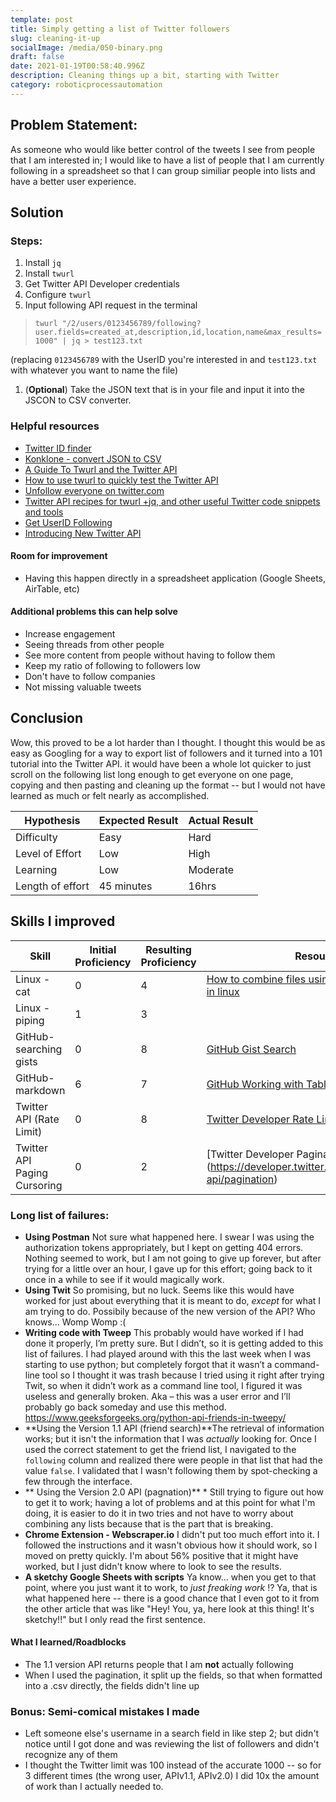 ```yaml
---
template: post
title: Simply getting a list of Twitter followers
slug: cleaning-it-up
socialImage: /media/050-binary.png
draft: false
date: 2021-01-19T00:58:40.996Z
description: Cleaning things up a bit, starting with Twitter
category: roboticprocessautomation
---
```

## Problem Statement:

As someone who would like better control of the tweets I see from people that I am interested in; I would like to have a list of people that I am currently following in a spreadsheet so that I can group similiar people into lists and have a better user experience. 

## Solution

### Steps:
1. Install `jq`
1. Install `twurl`
1. Get Twitter API Developer credentials
1. Configure `twurl`
1. Input following API request in the terminal
>`twurl "/2/users/0123456789/following?user.fields=created_at,description,id,location,name&max_results=1000" | jq > test123.txt`

(replacing `0123456789` with the UserID you're interested in and `test123.txt` with whatever you want to name the file) 

1. (**Optional**) Take the JSON text that is in your file and input it into the JSCON to CSV converter.

### Helpful resources
* [Twitter ID finder](https://tweeterid.com/)
* [Konklone - convert JSON to CSV](https://konklone.io/json/)
* [A Guide To Twurl and the Twitter API](https://medium.com/@SamSchmir/a-guide-to-the-twitter-api-and-twurl-8711466a0635)
* [How to use twurl to quickly test the Twitter API](https://dev.to/twitterdev/how-to-use-twurl-to-quickly-test-the-twitter-api-4n48)
* [Unfollow everyone on twitter.com](https://gist.github.com/JamieMason/7580315)
* [Twitter API recipes for twurl +jq, and other useful Twitter code snippets and tools](https://gist.github.com/andypiper/32bdb4c7f0b8d65385fc7c8fa3988083)
* [Get UserID Following](https://developer.twitter.com/en/docs/twitter-api/users/follows/api-reference/get-users-id-following)
* [Introducing New Twitter API](https://blog.twitter.com/developer/en_us/topics/tools/2020/introducing_new_twitter_api.html) 


#### Room for improvement

* Having this happen directly in a spreadsheet application (Google Sheets, AirTable, etc)


#### Additional problems this can help solve

* Increase engagement
* Seeing threads from other people
* See more content from people without having to follow them
* Keep my ratio of following to followers low
* Don't have to follow companies
* Not missing valuable tweets

## Conclusion

Wow, this proved to be a lot harder than I thought. I thought this would be as easy as Googling for a way to export list of followers and it turned into a 101 tutorial into the Twitter API. it would have been a whole lot quicker to just scroll on the following list long enough to get everyone on one page, copying and then pasting and cleaning up the format -- but I would not have learned as much or felt nearly as accomplished.

| Hypothesis       | Expected Result | Actual Result |
| ---------------- | --------------- | ------------- |
| Difficulty       | Easy            | Hard          |
| Level of Effort  | Low             | High      |
| Learning         | Low             | Moderate      |
| Length of effort | 45 minutes      | 16hrs         |

## Skills I improved

| Skill                         | Initial Proficiency | Resulting Proficiency | Resource                                                                                                                                          |
| ----------------------------- | ----------------- | ------------------- | ------------------------------------------------------------------------------------------------------------------------------------------------- |
| Linux - cat                   | 0                 | 4                   | [How to combine files using the cat command in linux](https://www.howtogeek.com/278599/how-to-combine-text-files-using-the-cat-command-in-linux/) |
| Linux - piping                | 1                 | 3                   |                                                                                                                                                   |
| GitHub- searching gists       | 0                 | 8                   |  [GitHub Gist Search](https://gist.github.com/search)                                                                                                                                                 |
| GitHub- markdown              | 6                 | 7                   | [GitHub Working with Tables](https://www.pluralsight.com/guides/working-tables-github-markdown)                                                   |
Twitter API (Rate Limit) | 0                 | 8                   | [Twitter Developer Rate Limits](https://developer.twitter.com/en/docs/twitter-api/rate-limits) |
Twitter API Paging Cursoring | 0                 | 2                   |[Twitter Developer Pagination] (https://developer.twitter.com/en/docs/twitter-api/pagination) |

### Long list of failures:

* **Using Postman** Not sure what happened here. I swear I was using the authorization tokens appropriately, but I kept on getting 404 errors. Nothing seemed to work, but I am not going to give up forever, but after trying for a little over an hour, I gave up for this effort; going back to it once in a while to see if it would magically work. 
* **Using Twit** So promising, but no luck. Seems like this would have worked for just about everything that it is meant to do, *except* for what I am trying to do. Possibily because of the new version of the API? Who knows... Womp Womp :( 
* **Writing code with Tweep** This probably would have worked if I had done it properly, I’m pretty sure. But I didn’t, so it is getting added to this list of failures. I had played around with this the last week when I was starting to use python; but completely forgot that it wasn’t a command-line tool so I thought it was trash because I tried using it right after trying Twit, so when it didn’t work as a command line tool, I figured it was useless and generally broken. Aka – this was a user error and I’ll probably go back someday and use this method.  https://www.geeksforgeeks.org/python-api-friends-in-tweepy/
* **Using the Version 1.1 API (friend search)**The retrieval of information works; but it isn't the information that I was *actually* looking for.  Once I used the correct statement to get the friend list, I navigated to the `following` column and realized there were people in that list that had the value `false`. I validated that I wasn't following them by spot-checking a few through the interface. 
* ** Using the Version 2.0 API (pagnation)** *  Still trying to figure out how to get it to work; having a lot of problems and at this point for what I'm doing, it is easier to do it in two tries and not have to worry about combining any lists because that is the part that is breaking. 
* **Chrome Extension - Webscraper.io** I didn't put too much effort into it. I followed the instructions and it wasn't obvious how it should work, so I moved on pretty quickly. I'm about 56% positive that it might have worked, but I just didn't know where to look to see the results.
* **A sketchy Google Sheets with scripts** Ya know... when you get to that point, where you just want it to work, to *just freaking work* !? Ya, that is what happened here -- there is a good chance that I even got to it from the other article that was like "Hey! You, ya, here look at this thing! It's sketchy!!" but I only read the first sentence. 

#### What I learned/Roadblocks
* The 1.1 version API returns people that I am **not** actually following
* When I used the pagination, it split up the fields, so that when formatted into a .csv directly, the fields didn't line up

### Bonus: Semi-comical mistakes I made

* Left someone else's username in a search field in like step 2; but didn't notice until I got done and was reviewing the list of followers and didn't recognize any of them
* I thought the Twitter limit was 100 instead of the accurate 1000 -- so for 3 different times (the wrong user, APIv1.1, APIv2.0) I did 10x the amount of work than I actually needed to.

